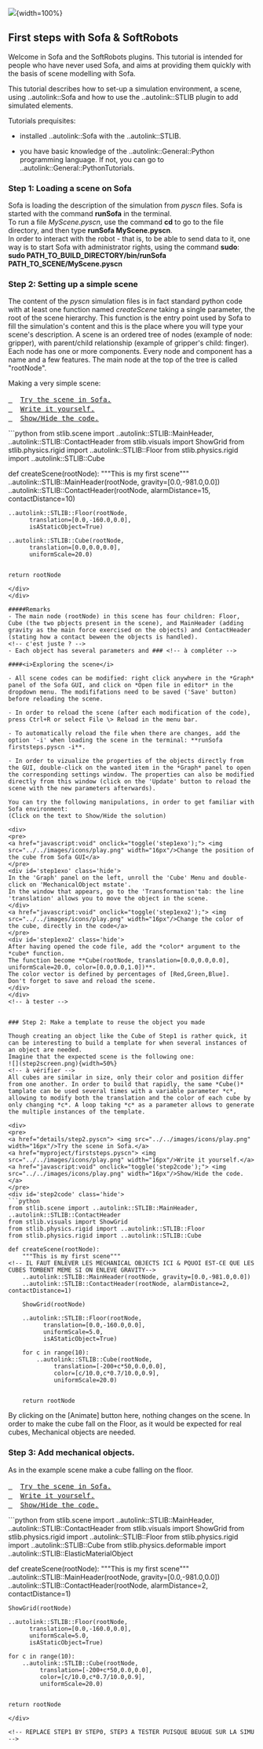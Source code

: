 ![](../../images/pluginimage.png){width=100%}

<script language="javascript">
function toggle(target) {
    d = document.getElementById(target);
    if(d.className === "show")
        d.className = "hide"
    else 
        d.className = "show"
    return false;
}
</script>

## First steps with Sofa & SoftRobots
Welcome in Sofa and the SoftRobots plugins. This tutorial is intended for people
who have never used Sofa, and aims at providing them quickly with the basis of scene modelling with Sofa.

This tutorial describes how to set-up a simulation environment, a scene, using ..autolink::Sofa and how to use the
..autolink::STLIB plugin to add simulated elements.

Tutorials prequisites:

- installed ..autolink::Sofa with the ..autolink::STLIB.

- you have basic knowledge of the ..autolink::General::Python programming language. If not, you can go to ..autolink::General::PythonTutorials.

### Step 1: Loading a scene on Sofa

Sofa is loading the description of the simulation from *pyscn* files. Sofa is started with the command **runSofa** in the terminal.  
To run a file *MyScene.pyscn*, use the command **cd** to go to the file directory, and then type **runSofa MyScene.pyscn**.  
In order to interact with the robot - that is, to be able to send data to it, one way is to start Sofa with administrator rights, using the command **sudo**:  
**sudo PATH\_TO\_BUILD\_DIRECTORY/bin/runSofa PATH\_TO\_SCENE/MyScene.pyscn**  


### Step 2: Setting up a simple scene

The content of the *pyscn*  simulation files is in fact standard python code with
at least one function named *createScene* taking a single parameter, the root of the scene hierarchy. This function is the entry point used by Sofa
to fill the simulation's content and this is the place where you will type your scene's description. A scene is an ordered tree of nodes (example of node: gripper), with parent/child relationship (example of gripper's child: finger). Each node has one or more components. Every node and component has a name and a few features. The main node at the top of the tree is called "rootNode".

Making a very simple scene:
<div>
<pre>
<a href="details/step0.pyscn"> <img src="../../images/icons/play.png" width="16px"/>Try the scene in Sofa.</a>
<a href="myproject/firststeps.pyscn"> <img src="../../images/icons/play.png" width="16px"/>Write it yourself.</a>
<a href="javascript:void" onclick="toggle('step1code');"> <img src="../../images/icons/play.png" width="16px"/>Show/Hide the code.</a>
</pre>
<div id='step1code' class='hide'>
```python
from stlib.scene import ..autolink::STLIB::MainHeader, ..autolink::STLIB::ContactHeader
from stlib.visuals import ShowGrid
from stlib.physics.rigid import ..autolink::STLIB::Floor
from stlib.physics.rigid import ..autolink::STLIB::Cube

def createScene(rootNode):
    """This is my first scene"""
    ..autolink::STLIB::MainHeader(rootNode, gravity=[0.0,-981.0,0.0])
    ..autolink::STLIB::ContactHeader(rootNode, alarmDistance=15, contactDistance=10)

    ..autolink::STLIB::Floor(rootNode,
          translation=[0.0,-160.0,0.0],
          isAStaticObject=True)

    ..autolink::STLIB::Cube(rootNode,
          translation=[0.0,0.0,0.0],
          uniformScale=20.0)


    return rootNode
```
</div>
</div>

#####Remarks
- The main node (rootNode) in this scene has four children: Floor, Cube (the two pbjects present in the scene), and MainHeader (adding gravity as the main force exercised on the objects) and ContactHeader (stating how a contact beween the objects is handled).
<!-- c'est juste ? -->
- Each object has several parameters and ### <!-- à compléter -->

####<i>Exploring the scene</i>

- All scene codes can be modified: right click anywhere in the *Graph* panel of the Sofa GUI, and click on *Open file in editor* in the dropdown menu. The modififations need to be saved ('Save' button) before reloading the scene. 

- In order to reload the scene (after each modification of the code), press Ctrl+R or select File \> Reload in the menu bar.

- To automatically reload the file when there are changes, add the option '-i' when loading the scene in the terminal: **runSofa firststeps.pyscn -i**.

- In order to vizualize the properties of the objects directly from the GUI, double-click on the wanted item in the *Graph* panel to open the corresponding settings window. The properties can also be modified directly from this window (click on the 'Update' button to reload the scene with the new parameters afterwards).

You can try the following manipulations, in order to get familiar with Sofa environment:  
(Click on the text to Show/Hide the solution)

<div>
<pre>
<a href="javascript:void" onclick="toggle('step1exo');"> <img src="../../images/icons/play.png" width="16px"/>Change the position of the cube from Sofa GUI</a>
</pre>
<div id='step1exo' class='hide'>
In the 'Graph' panel on the left, unroll the 'Cube' Menu and double-click on 'MechanicalObject mstate'.  
In the window that appears, go to the 'Transformation'tab: the line 'translation' allows you to move the object in the scene.
</div>
<a href="javascript:void" onclick="toggle('step1exo2');"> <img src="../../images/icons/play.png" width="16px"/>Change the color of the cube, directly in the code</a>
</pre>
<div id='step1exo2' class='hide'>
After having opened the code file, add the *color* argument to the *cube* function.  
The function become **Cube(rootNode, translation=[0.0,0.0,0.0], uniformScale=20.0, color=[0.0,0.0,1.0])**.  
The color vector is defined by percentages of [Red,Green,Blue].  
Don't forget to save and reload the scene.
</div>
</div>
<!-- à tester -->


### Step 2: Make a template to reuse the object you made

Though creating an object like the Cube of Step1 is rather quick, it can be interesting to build a template for when several instances of an object are needed.  
Imagine that the expected scene is the following one:  
![](step2screen.png){width=50%}
<!-- à vérifier -->
All cubes are similar in size, only their color and position differ from one another. In order to build that rapidly, the same *Cube()* tamplate can be used several times with a variable parameter *c*, allowing to modify both the translation and the color of each cube by only changing *c*. A loop taking *c* as a parameter allows to generate the multiple instances of the template.

<div>
<pre>
<a href="details/step2.pyscn"> <img src="../../images/icons/play.png" width="16px"/>Try the scene in Sofa.</a>
<a href="myproject/firststeps.pyscn"> <img src="../../images/icons/play.png" width="16px"/>Write it yourself.</a>
<a href="javascript:void" onclick="toggle('step2code');"> <img src="../../images/icons/play.png" width="16px"/>Show/Hide the code.</a>
</pre>
<div id='step2code' class='hide'>
```python
from stlib.scene import ..autolink::STLIB::MainHeader, ..autolink::STLIB::ContactHeader
from stlib.visuals import ShowGrid
from stlib.physics.rigid import ..autolink::STLIB::Floor
from stlib.physics.rigid import ..autolink::STLIB::Cube

def createScene(rootNode):
    """This is my first scene"""
<!-- IL FAUT ENLEVER LES MECHANICAL OBJECTS ICI & PQUOI EST-CE QUE LES CUBES TOMBENT MEME SI ON ENLEVE GRAVITY-->
    ..autolink::STLIB::MainHeader(rootNode, gravity=[0.0,-981.0,0.0])
    ..autolink::STLIB::ContactHeader(rootNode, alarmDistance=2, contactDistance=1)

    ShowGrid(rootNode)

    ..autolink::STLIB::Floor(rootNode,
          translation=[0.0,-160.0,0.0],
          uniformScale=5.0,
          isAStaticObject=True)

    for c in range(10):
        ..autolink::STLIB::Cube(rootNode,
             translation=[-200+c*50,0.0,0.0],
             color=[c/10.0,c*0.7/10.0,0.9],
             uniformScale=20.0)


    return rootNode
```
</div>

By clicking on the [Animate] button here, nothing changes on the scene. In order to make the cube fall on the Floor, as it would be expected for real cubes, Mechanical objects are needed.

### Step 3: Add mechanical objects.

As in the example scene make a cube falling on the floor.

<div>
<pre>
<a href="details/step3.pyscn"> <img src="../../images/icons/play.png" width="16px"/>Try the scene in Sofa.</a>
<a href="myproject/firststeps.pyscn"> <img src="../../images/icons/play.png" width="16px"/>Write it yourself.</a>
<a href="javascript:void" onclick="toggle('step3code');"> <img src="../../images/icons/play.png" width="16px"/>Show/Hide the code.</a>
</pre>
<div id='step3code' class='hide'>
```python
from stlib.scene import ..autolink::STLIB::MainHeader, ..autolink::STLIB::ContactHeader
from stlib.visuals import ShowGrid
from stlib.physics.rigid import ..autolink::STLIB::Floor
from stlib.physics.rigid import ..autolink::STLIB::Cube
from stlib.physics.deformable import ..autolink::STLIB::ElasticMaterialObject

def createScene(rootNode):
    """This is my first scene"""
    ..autolink::STLIB::MainHeader(rootNode, gravity=[0.0,-981.0,0.0])
    ..autolink::STLIB::ContactHeader(rootNode, alarmDistance=2, contactDistance=1)

    ShowGrid(rootNode)

    ..autolink::STLIB::Floor(rootNode,
          translation=[0.0,-160.0,0.0],
          uniformScale=5.0,
          isAStaticObject=True)

    for c in range(10):
        ..autolink::STLIB::Cube(rootNode,
             translation=[-200+c*50,0.0,0.0],
             color=[c/10.0,c*0.7/10.0,0.9],
             uniformScale=20.0)


    return rootNode
```
</div>

<!-- REPLACE STEP1 BY STEP0, STEP3 A TESTER PUISQUE BEUGUE SUR LA SIMU -->

